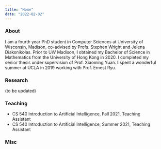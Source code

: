 ```yaml
---
title: "Home"
date: "2022-02-02"
---
```


### About
I am a fourth year PhD student in Computer Sciences at University of Wisconsin, Madison, co-advised by Profs. Stephen Wright and Jelena Diakonikolas. Prior to UW Madison, I obtained my Bachelor of Science in Mathematics from the University of Hong Kong in 2020. I completed my senior thesis under supervision of Prof. Xiaoming Yuan. I spent a wonderful summer at UCLA in 2019 working with Prof. Ernest Ryu. 

### Research
(to be updated)

### Teaching 
- CS 540 Introduction to Artificial Intelligence, Fall 2021, Teaching Assistant
- CS 540 Introduction to Artificial Intelligence, Summer 2021, Teaching Assistant

### Misc



